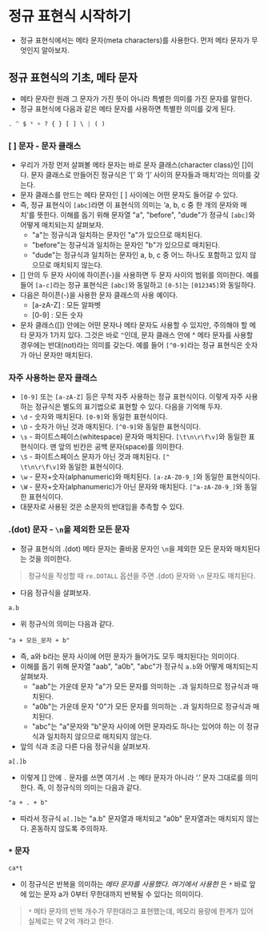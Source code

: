# 정규 표현식 시작하기
- 정규 표현식에서는 메타 문자(meta characters)를 사용한다. 먼저 메타 문자가 무엇인지 알아보자.

## 정규 표현식의 기초, 메타 문자
- 메타 문자란 원래 그 문자가 가진 뜻이 아니라 특별한 의미를 가진 문자를 말한다. 
- 정규 표현식에 다음과 같은 메타 문자를 사용하면 특별한 의미를 갖게 된다.

```python
. ^ $ * + ? { } [ ] \ | ( )
```

### \[ \] 문자 - 문자 클래스

- 우리가 가장 먼저 살펴볼 메타 문자는 바로 문자 클래스(character class)인 \[\]이다. 문자 클래스로 만들어진 정규식은 ‘\[’ 와 ‘\]’ 사이의 문자들과 매치’라는 의미를 갖는다.
- 문자 클래스를 만드는 메타 문자인 \[ \] 사이에는 어떤 문자도 들어갈 수 있다.
- 즉, 정규 표현식이 <code>\[abc\]</code>라면 이 표현식의 의미는 ‘a, b, c 중 한 개의 문자와 매치’를 뜻한다. 이해를 돕기 위해 문자열 "a", "before", "dude"가 정규식 <code>\[abc\]</code>와 어떻게 매치되는지 살펴보자.
    - "a"는 정규식과 일치하는 문자인 "a"가 있으므로 매치된다.
    - "before"는 정규식과 일치하는 문자인 "b"가 있으므로 매치된다.
    - "dude"는 정규식과 일치하는 문자인 a, b, c 중 어느 하나도 포함하고 있지 않으므로 매치되지 않는다.
- \[\] 안의 두 문자 사이에 하이픈(-)을 사용하면 두 문자 사이의 범위를 의미한다. 예를 들어 <code>\[a-c\]</code>라는 정규 표현식은 <code>\[abc\]</code>와 동일하고 <code>\[0-5\]</code>는 <code>\[012345\]</code>와 동일하다.
- 다음은 하이픈(-)을 사용한 문자 클래스의 사용 예이다.
    - \[a-zA-Z\] : 모든 알파벳
    - \[0-9\] : 모든 숫자
- 문자 클래스(\[\]) 안에는 어떤 문자나 메타 문자도 사용할 수 있지만, 주의해야 할 메타 문자가 1가지 있다. 그것은 바로 <code>^</code>인데, 문자 클래스 안에 ^ 메타 문자를 사용할 경우에는 반대(not)라는 의미를 갖는다. 예를 들어 <code>\[^0-9\]</code>라는 정규 표현식은 숫자가 아닌 문자만 매치된다.

### 자주 사용하는 문자 클래스

- <code>\[0-9\]</code> 또는 <code>\[a-zA-Z\]</code> 등은 무척 자주 사용하는 정규 표현식이다. 이렇게 자주 사용하는 정규식은 별도의 표기법으로 표현할 수 있다. 다음을 기억해 두자.
- <code>\d</code> - 숫자와 매치된다. <code>\[0-9\]</code>와 동일한 표현식이다.
- <code>\D</code> - 숫자가 아닌 것과 매치된다. <code>\[^0-9\]</code>와 동일한 표현식이다.
- <code>\s</code> - 화이트스페이스(whitespace) 문자와 매치된다. <code>\[\t\n\r\f\v\]</code>와 동일한 표현식이다. 맨 앞의 빈칸은 공백 문자(space)를 의미한다.
- <code>\S</code> - 화이트스페이스 문자가 아닌 것과 매치된다. <code>\[^ \t\n\r\f\v\]</code>와 동일한 표현식이다.
- <code>\w</code> - 문자+숫자(alphanumeric)와 매치된다. <code>\[a-zA-Z0-9_\]</code>와 동일한 표현식이다.
- <code>\W</code> - 문자+숫자(alphanumeric)가 아닌 문자와 매치된다. <code>\[^a-zA-Z0-9_\]</code>와 동일한 표현식이다.
- 대문자로 사용된 것은 소문자의 반대임을 추측할 수 있다.

### .(dot) 문자 - <code>\n</code>을 제외한 모든 문자

- 정규 표현식의 .(dot) 메타 문자는 줄바꿈 문자인 <code>\n</code>을 제외한 모든 문자와 매치된다는 것을 의미한다.

> 정규식을 작성할 때 <code>re.DOTALL</code> 옵션을 주면 .(dot) 문자와 <code>\n</code> 문자도 매치된다.

- 다음 정규식을 살펴보자.

```
a.b
```

- 위 정규식의 의미는 다음과 같다.

```
"a + 모든_문자 + b"
```

- 즉, a와 b라는 문자 사이에 어떤 문자가 들어가도 모두 매치된다는 의미이다.
- 이해를 돕기 위해 문자열 "aab", "a0b", "abc"가 정규식 <code>a.b</code>와 어떻게 매치되는지 살펴보자.
    - "aab"는 가운데 문자 "a"가 모든 문자를 의미하는 <code>.</code>과 일치하므로 정규식과 매치된다.
    - "a0b"는 가운데 문자 "0"가 모든 문자를 의미하는 <code>.</code>과 일치하므로 정규식과 매치된다.
    - "abc"는 "a"문자와 "b"문자 사이에 어떤 문자라도 하나는 있어야 하는 이 정규식과 일치하지 않으므로 매치되지 않는다.
- 앞의 식과 조금 다른 다음 정규식을 살펴보자.

```
a[.]b
```

- 이렇게 \[\] 안에 <code>.</code> 문자를 쓰면 여기서 <code>.</code>는 메타 문자가 아니라 ‘.’ 문자 그대로를 의미한다. 즉, 이 정규식의 의미는 다음과 같다.

```
"a + . + b"
```

- 따라서 정규식 <code>a\[.\]b</code>는 "a.b" 문자열과 매치되고 "a0b" 문자열과는 매치되지 않는다. 혼동하지 않도록 주의하자.

### <code>*</code> 문자

```
ca*t
```

- 이 정규식은 반복을 의미하는 <code>*</code> 메타 문자를 사용했다. 여기에서 사용한 <code>*</code>은 <code>*</code> 바로 앞에 있는 문자 a가 0부터 무한대까지 반복될 수 있다는 의미이다.

> <code>*</code> 메타 문자의 반복 개수가 무한대라고 표현했는데, 메모리 용량에 한계가 있어 실제로는 약 2억 개라고 한다.